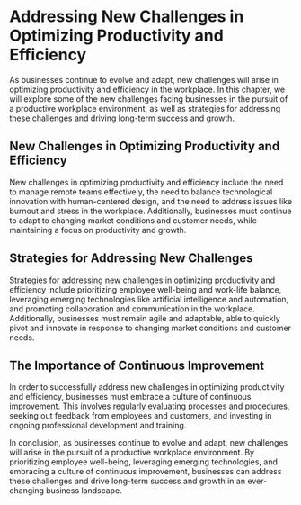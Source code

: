 Addressing New Challenges in Optimizing Productivity and Efficiency
=================================================================================================

As businesses continue to evolve and adapt, new challenges will arise in optimizing productivity and efficiency in the workplace. In this chapter, we will explore some of the new challenges facing businesses in the pursuit of a productive workplace environment, as well as strategies for addressing these challenges and driving long-term success and growth.

New Challenges in Optimizing Productivity and Efficiency
--------------------------------------------------------

New challenges in optimizing productivity and efficiency include the need to manage remote teams effectively, the need to balance technological innovation with human-centered design, and the need to address issues like burnout and stress in the workplace. Additionally, businesses must continue to adapt to changing market conditions and customer needs, while maintaining a focus on productivity and growth.

Strategies for Addressing New Challenges
----------------------------------------

Strategies for addressing new challenges in optimizing productivity and efficiency include prioritizing employee well-being and work-life balance, leveraging emerging technologies like artificial intelligence and automation, and promoting collaboration and communication in the workplace. Additionally, businesses must remain agile and adaptable, able to quickly pivot and innovate in response to changing market conditions and customer needs.

The Importance of Continuous Improvement
----------------------------------------

In order to successfully address new challenges in optimizing productivity and efficiency, businesses must embrace a culture of continuous improvement. This involves regularly evaluating processes and procedures, seeking out feedback from employees and customers, and investing in ongoing professional development and training.

In conclusion, as businesses continue to evolve and adapt, new challenges will arise in the pursuit of a productive workplace environment. By prioritizing employee well-being, leveraging emerging technologies, and embracing a culture of continuous improvement, businesses can address these challenges and drive long-term success and growth in an ever-changing business landscape.
